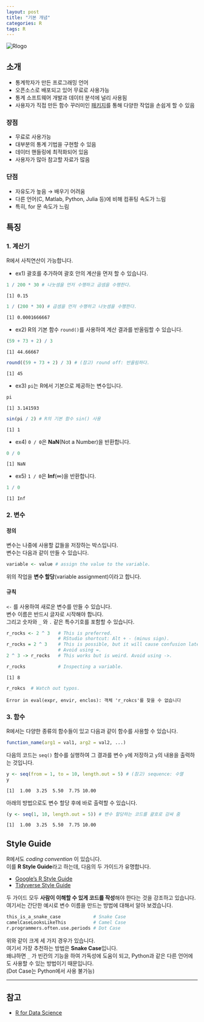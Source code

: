```yaml
---
layout: post
title: "기본 개념"
categories: R
tags: R
---
```


![Rlogo](https://www.r-project.org/Rlogo.png)

## 소개

- 통계학자가 만든 프로그래밍 언어
- 오픈소스로 배포되고 있어 무료로 사용가능
- 통계 소프트웨어 개발과 데이터 분석에 널리 사용됨
- 사용자가 직접 만든 함수 꾸러미인 [패키지](https://cran.r-project.org/web/packages/available_packages_by_name.html)를 통해 다양한 작업을 손쉽게 할 수 있음

### 장점

- 무료로 사용가능
- 대부분의 통계 기법을 구현할 수 있음
- 데이터 핸들링에 최적화되어 있음
- 사용자가 많아 참고할 자료가 많음

### 단점

- 자유도가 높음 → 배우기 어려움
- 다른 언어(C, Matlab, Python, Julia 등)에 비해 컴퓨팅 속도가 느림
- 특히, for 문  속도가 느림

## 특징

### 1. 계산기

R에서 사칙연산이 가능합니다.  

- ex1) 괄호를 추가하여 괄호 안의 계산을 먼저 할 수 있습니다. 

```r
1 / 200 * 30 # 나눗셈을 먼저 수행하고 곱셈을 수행한다.
```

```
[1] 0.15
```

```r
1 / (200 * 30) # 곱셈을 먼저 수행하고 나눗셈을 수행한다.
```

```
[1] 0.0001666667
```

- ex2) R의 기본 함수 `round()`를 사용하여 계산 결과를 반올림할 수 있습니다.

```r
(59 + 73 + 2) / 3
```

```
[1] 44.66667
```

```r
round((59 + 73 + 2) / 3) # (참고) round off: 반올림하다.
```

```
[1] 45
```

- ex3) `pi`는 R에서 기본으로 제공하는 변수입니다.

```r
pi
```

```
[1] 3.141593
```

```r
sin(pi / 2) # R의 기본 함수 sin() 사용
```

```
[1] 1
```

- ex4) `0 / 0`은 **NaN**(Not a Number)을 반환합니다.

```r
0 / 0
```

```
[1] NaN
```

- ex5) `1 / 0`은 **Inf**($\infty$)을 반환합니다.

```r
1 / 0
```

```
[1] Inf
```

### 2. 변수

#### 정의  

변수는 나중에 사용할 값들을 저장하는 박스입니다.  
변수는 다음과 같이 만들 수 있습니다.

```r
variable <- value # assign the value to the variable.
```

위의 작업을 **변수 할당**(variable assignment)이라고 합니다. 

#### 규칙

`<-` 를 사용하여 새로운 변수를 만들 수 있습니다.  
변수 이름은 반드시 글자로 시작해야 합니다.  
그리고 숫자와 `_` 와 `.` 같은 특수기호를 포함할 수 있습니다.

```r
r_rocks <- 2 ^ 3   # This is preferred. 
                   # RStudio shortcut: Alt + - (minus sign).
r_rocks = 2 ^ 3    # This is possible, but it will cause confusion later. 
                   # Avoid using =.
2 ^ 3 -> r_rocks   # This works but is weird. Avoid using ->.

r_rocks            # Inspecting a variable.
```

```
[1] 8
```

```r
r_rokcs  # Watch out typos.
```

```
Error in eval(expr, envir, enclos): 객체 'r_rokcs'를 찾을 수 없습니다
```

### 3.  함수

R에서는 다양한 종류의 함수들이 있고 다음과 같이 함수를 사용할 수 있습니다.

```r
function_name(arg1 = val1, arg2 = val2, ...)
```

다음의 코드는 `seq()` 함수를 실행하여 그 결과를 변수 `y`에 저장하고 `y`의 내용을 출력하는 것입니다.

```r
y <- seq(from = 1, to = 10, length.out = 5) # (참고) sequence: 수열
y
```

```
[1]  1.00  3.25  5.50  7.75 10.00
```

아래의 방법으로도 변수 할당 후에 바로 출력할 수 있습니다.

```r
(y <- seq(1, 10, length.out = 5)) # 변수 할당하는 코드를 괄호로 감싸 줌
```

```
[1]  1.00  3.25  5.50  7.75 10.00
```

## Style Guide

R에서도 _coding convention_ 이 있습니다.  
이를 **R Style Guide**라고 하는데, 다음의 두 가이드가 유명합니다.

- [Google’s R Style Guide](https://google.github.io/styleguide/Rguide.html)
- [Tidyverse Style Guide](https://style.tidyverse.org/)

두 가이드 모두 **사람이 이해할 수 있게 코드를 작성**해야 한다는 것을 강조하고 있습니다.  
여기서는 간단한 예시로 변수 이름을 만드는 방법에 대해서 알아 보겠습니다.

```r
this_is_a_snake_case            # Snake Case
camelCaseLooksLikeThis          # Camel Case
r.programmers.often.use.periods # Dot Case
```

위와 같이 크게 세 가지 경우가 있습니다.  
여기서 가장 추천하는 방법은 **Snake Case**입니다.  
왜냐하면  `_` 가 빈칸의 기능을 하여 가독성에 도움이 되고, Python과 같은 다른 언어에도 사용할 수 있는 방법이기 때문입니다.  
(Dot Case는 Python에서 사용 불가능)

---

## 참고

- [R for Data Science](https://r4ds.had.co.nz/)